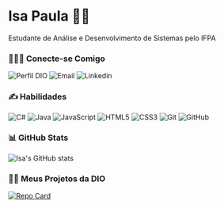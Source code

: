 # Isa Paula 📔🍂
Estudante de Análise e Desenvolvimento de Sistemas pelo IFPA

### 👩‍👧‍👧 Conecte-se Comigo
![Perfil DIO](https://img.shields.io/badge/Meu%20Perfil%20DIO-82af50?style=plastic&link=https%3A%2F%2Fwww.dio.me%2Fusers%2Fisa_paulasc02) ![Email](https://img.shields.io/badge/Email-836865?style=plastic&link=https%3A%2F%2Fwww.dio.me%2Fusers%2Fisa_paulasc02)
 ![Linkedin](https://img.shields.io/badge/Linkedin-80b3ce?style=plastic&link=https%3A%2F%2Fwww.dio.me%2Fusers%2Fisa_paulasc02)

 ### ✍ Habilidades
 ![C#](https://img.shields.io/badge/C%23-5aad58?style=plastic&logo=c-sharp&logoColor=white) ![Java](https://img.shields.io/badge/Java-ef9a20.svg?style=plastic&logo=openjdk&logoColor=white) ![JavaScript](https://img.shields.io/badge/JavaScript-f8e33a?style=plastic&logo=javascript&logoColor=black) ![HTML5](https://img.shields.io/badge/HTML5-ea7b5c?style=plastic&logo=html5&logoColor=white) ![CSS3](https://img.shields.io/badge/CSS3-6da7d1?style=plastic&logo=css3&logoColor=white) ![Git](https://img.shields.io/badge/Git-eb7964?style=plastic&logo=git&logoColor=white) ![GitHub](https://img.shields.io/badge/GitHub-a25faa?style=plastic&logo=github&logoColor=white)

 ### 📊 GitHub Stats
![Isa's GitHub stats](https://github-readme-stats.vercel.app/api?username=isapaulasz&theme=onedark&show_icons=true)

### 👩‍💻 Meus Projetos da DIO

[![Repo Card](https://github-readme-stats.vercel.app/api/pin/?username=isapaulasz&repo=Bootcamp-Java-DIO&theme=onedark&show_icons=true)](https://github.com/isapaulasz/Bootcamp-Java-DIO)